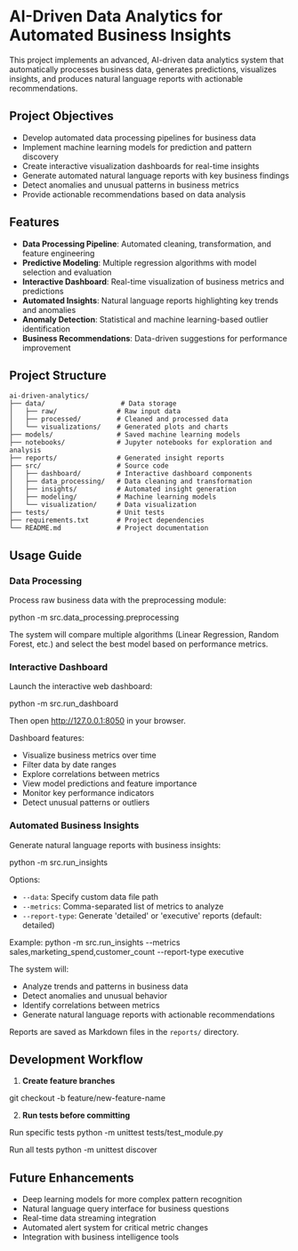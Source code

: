 # AI-Driven Data Analytics for Automated Business Insights

This project implements an advanced, AI-driven data analytics system that automatically processes business data, generates predictions, visualizes insights, and produces natural language reports with actionable recommendations.

## Project Objectives

- Develop automated data processing pipelines for business data
- Implement machine learning models for prediction and pattern discovery
- Create interactive visualization dashboards for real-time insights
- Generate automated natural language reports with key business findings
- Detect anomalies and unusual patterns in business metrics
- Provide actionable recommendations based on data analysis

## Features

- **Data Processing Pipeline**: Automated cleaning, transformation, and feature engineering
- **Predictive Modeling**: Multiple regression algorithms with model selection and evaluation
- **Interactive Dashboard**: Real-time visualization of business metrics and predictions
- **Automated Insights**: Natural language reports highlighting key trends and anomalies
- **Anomaly Detection**: Statistical and machine learning-based outlier identification
- **Business Recommendations**: Data-driven suggestions for performance improvement


## Project Structure

```text
ai-driven-analytics/
├── data/                   # Data storage
│   ├── raw/               # Raw input data
│   ├── processed/         # Cleaned and processed data
│   └── visualizations/    # Generated plots and charts
├── models/                # Saved machine learning models
├── notebooks/             # Jupyter notebooks for exploration and analysis
├── reports/               # Generated insight reports
├── src/                   # Source code
│   ├── dashboard/         # Interactive dashboard components
│   ├── data_processing/   # Data cleaning and transformation
│   ├── insights/          # Automated insight generation
│   ├── modeling/          # Machine learning models
│   └── visualization/     # Data visualization
├── tests/                 # Unit tests
├── requirements.txt       # Project dependencies
└── README.md              # Project documentation
```





## Usage Guide

### Data Processing

Process raw business data with the preprocessing module:

python -m src.data_processing.preprocessing


The system will compare multiple algorithms (Linear Regression, Random Forest, etc.) and select the best model based on performance metrics.

### Interactive Dashboard

Launch the interactive web dashboard:

python -m src.run_dashboard


Then open http://127.0.0.1:8050 in your browser.

Dashboard features:
- Visualize business metrics over time
- Filter data by date ranges
- Explore correlations between metrics
- View model predictions and feature importance
- Monitor key performance indicators
- Detect unusual patterns or outliers

### Automated Business Insights

Generate natural language reports with business insights:

python -m src.run_insights


Options:
- `--data`: Specify custom data file path
- `--metrics`: Comma-separated list of metrics to analyze
- `--report-type`: Generate 'detailed' or 'executive' reports (default: detailed)

Example:
python -m src.run_insights --metrics sales,marketing_spend,customer_count --report-type executive


The system will:
- Analyze trends and patterns in business data
- Detect anomalies and unusual behavior
- Identify correlations between metrics
- Generate natural language reports with actionable recommendations

Reports are saved as Markdown files in the `reports/` directory.

## Development Workflow

1. **Create feature branches**

git checkout -b feature/new-feature-name


2. **Run tests before committing**

Run specific tests
python -m unittest tests/test_module.py

Run all tests
python -m unittest discover



## Future Enhancements

- Deep learning models for more complex pattern recognition
- Natural language query interface for business questions
- Real-time data streaming integration
- Automated alert system for critical metric changes
- Integration with business intelligence tools



